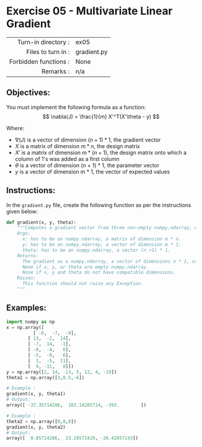 # Exercise 05 - Multivariate Linear Gradient

|                         |                    |
| -----------------------:| ------------------ |
|   Turn-in directory :   |  ex05              |
|   Files to turn in :    |  gradient.py   |
|   Forbidden functions : |  None              |
|   Remarks :             |  n/a               |

## Objectives:

You must implement the following formula as a function:    
$$
\nabla(J) = \frac{1}{m} X'^T(X'\theta - y)
$$  

Where:  
- $\nabla(J)$ is a vector of dimension $(n + 1) * 1$, the gradient vector
- $X$ is a matrix of dimension $m * n$, the design matrix
- $X'$ is a matrix of dimension $m * (n + 1)$, the design matrix onto which a column of $1$'s was added as a first column
- $\theta$ is a vector of dimension (n + 1) * 1, the parameter vector 
- $y$ is a vector of dimension m * 1, the vector of expected values
 
## Instructions:
In the `gradient.py` file, create the following function as per the instructions given below:
```python
def gradient(x, y, theta):
    """Computes a gradient vector from three non-empty numpy.ndarray, without any for-loop. The three arrays must have the compatible dimensions.
    Args:
      x: has to be an numpy.ndarray, a matrix of dimension m * n.
      y: has to be an numpy.ndarray, a vector of dimension m * 1.
      theta: has to be an numpy.ndarray, a vector (n +1) * 1.
    Returns:
      The gradient as a numpy.ndarray, a vector of dimensions n * 1, containg the result of the formula for all j.
      None if x, y, or theta are empty numpy.ndarray.
      None if x, y and theta do not have compatible dimensions.
    Raises:
      This function should not raise any Exception.
    """
```
## Examples: 
```python
import numpy as np
x = np.array([
	      [ -6,  -7,  -9],
        [ 13,  -2,  14],
        [ -7,  14,  -1],
        [ -8,  -4,   6],
        [ -5,  -9,   6],
        [  1,  -5,  11],
        [  9, -11,   8]])
y = np.array([2, 14, -13, 5, 12, 4, -19])
theta1 = np.array([3,0.5,-6])

# Example :
gradient(x, y, theta1)
# Output:
array([ -37.35714286,  183.14285714, -393.        ])

# Example :
theta2 = np.array([0,0,0])
gradient(x, y, theta2)
# Output:
array([  0.85714286,  23.28571429, -26.42857143])

```